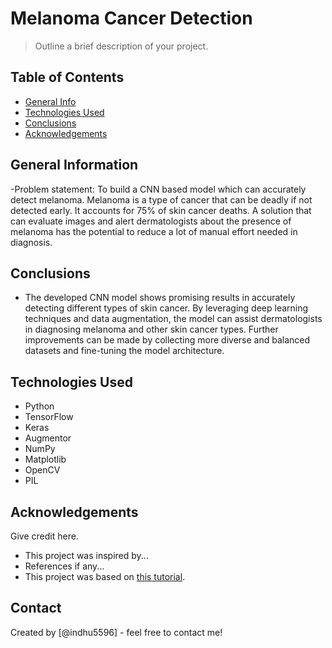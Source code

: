 # Melanoma Cancer Detection
> Outline a brief description of your project.


## Table of Contents
* [General Info](#general-information)
* [Technologies Used](#technologies-used)
* [Conclusions](#conclusions)
* [Acknowledgements](#acknowledgements)

<!-- You can include any other section that is pertinent to your problem -->

## General Information
-Problem statement: To build a CNN based model which can accurately detect melanoma. Melanoma is a type of cancer that can be deadly if not detected early. It accounts for 75% of skin cancer deaths. A solution that can evaluate images and alert dermatologists about the presence of melanoma has the potential to reduce a lot of manual effort needed in diagnosis.

<!-- You don't have to answer all the questions - just the ones relevant to your project. -->

## Conclusions
- The developed CNN model shows promising results in accurately detecting different types of skin cancer. By leveraging deep learning techniques and data augmentation, the model can assist dermatologists in diagnosing melanoma and other skin cancer types. Further improvements can be made by collecting more diverse and balanced datasets and fine-tuning the model architecture.

<!-- You don't have to answer all the questions - just the ones relevant to your project. -->


## Technologies Used
- Python
- TensorFlow
- Keras
- Augmentor
- NumPy
- Matplotlib
- OpenCV
- PIL


<!-- As the libraries versions keep on changing, it is recommended to mention the version of library used in this project -->

## Acknowledgements
Give credit here.
- This project was inspired by...
- References if any...
- This project was based on [this tutorial](https://www.example.com).


## Contact
Created by [@indhu5596] - feel free to contact me!

